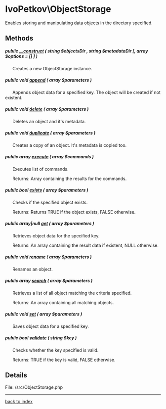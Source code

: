 # IvoPetkov\ObjectStorage

Enables storing and manipulating data objects in the directory specified.

## Methods

##### public [__construct](ivopetkov.objectstorage.__construct.method.md) ( string $objectsDir , string $metadataDir [, array $options = [] ] )

&nbsp;&nbsp;&nbsp;&nbsp;&nbsp;&nbsp;Creates a new ObjectStorage instance.

##### public void [append](ivopetkov.objectstorage.append.method.md) ( array $parameters )

&nbsp;&nbsp;&nbsp;&nbsp;&nbsp;&nbsp;Appends object data for a specified key. The object will be created if not existent.

##### public void [delete](ivopetkov.objectstorage.delete.method.md) ( array $parameters )

&nbsp;&nbsp;&nbsp;&nbsp;&nbsp;&nbsp;Deletes an object and it's metadata.

##### public void [duplicate](ivopetkov.objectstorage.duplicate.method.md) ( array $parameters )

&nbsp;&nbsp;&nbsp;&nbsp;&nbsp;&nbsp;Creates a copy of an object. It's metadata is copied too.

##### public array [execute](ivopetkov.objectstorage.execute.method.md) ( array $commands )

&nbsp;&nbsp;&nbsp;&nbsp;&nbsp;&nbsp;Executes list of commands.

&nbsp;&nbsp;&nbsp;&nbsp;&nbsp;&nbsp;Returns: Array containing the results for the commands.

##### public bool [exists](ivopetkov.objectstorage.exists.method.md) ( array $parameters )

&nbsp;&nbsp;&nbsp;&nbsp;&nbsp;&nbsp;Checks if the specified object exists.

&nbsp;&nbsp;&nbsp;&nbsp;&nbsp;&nbsp;Returns: Returns TRUE if the object exists, FALSE otherwise.

##### public array|null [get](ivopetkov.objectstorage.get.method.md) ( array $parameters )

&nbsp;&nbsp;&nbsp;&nbsp;&nbsp;&nbsp;Retrieves object data for the specified key.

&nbsp;&nbsp;&nbsp;&nbsp;&nbsp;&nbsp;Returns: An array containing the result data if existent, NULL otherwise.

##### public void [rename](ivopetkov.objectstorage.rename.method.md) ( array $parameters )

&nbsp;&nbsp;&nbsp;&nbsp;&nbsp;&nbsp;Renames an object.

##### public array [search](ivopetkov.objectstorage.search.method.md) ( array $parameters )

&nbsp;&nbsp;&nbsp;&nbsp;&nbsp;&nbsp;Retrieves a list of all object matching the criteria specified.

&nbsp;&nbsp;&nbsp;&nbsp;&nbsp;&nbsp;Returns: An array containing all matching objects.

##### public void [set](ivopetkov.objectstorage.set.method.md) ( array $parameters )

&nbsp;&nbsp;&nbsp;&nbsp;&nbsp;&nbsp;Saves object data for a specified key.

##### public bool [validate](ivopetkov.objectstorage.validate.method.md) ( string $key )

&nbsp;&nbsp;&nbsp;&nbsp;&nbsp;&nbsp;Checks whether the key specified is valid.

&nbsp;&nbsp;&nbsp;&nbsp;&nbsp;&nbsp;Returns: TRUE if the key is valid, FALSE otherwise.

## Details

File: /src/ObjectStorage.php

---

[back to index](index.md)

